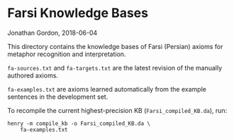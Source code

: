 # Farsi Knowledge Bases
Jonathan Gordon, 2018-06-04

This directory contains the knowledge bases of Farsi (Persian) axioms for
metaphor recognition and interpretation.

`fa-sources.txt` and `fa-targets.txt` are the latest revision of the
manually authored axioms.

`fa-examples.txt` are axioms learned automatically from the example
sentences in the development set.

To recompile the current highest-precision KB (`Farsi_compiled_KB.da`),
run:

    henry -m compile_kb -o Farsi_compiled_KB.da \
        fa-examples.txt
